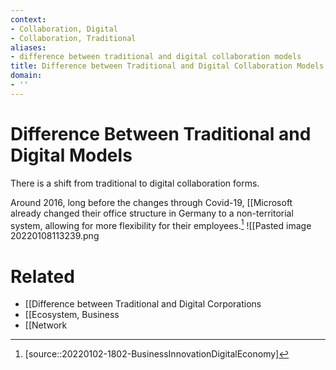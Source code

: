 ```yaml
---
context:
- Collaboration, Digital
- Collaboration, Traditional
aliases:
- difference between traditional and digital collaboration models
title: Difference between Traditional and Digital Collaboration Models
domain:
- ''
---
```


# Difference Between Traditional and Digital Models

There is a shift from traditional to digital collaboration forms.

Around 2016, long before the changes through Covid-19, [[Microsoft already changed their office structure in Germany to a non-territorial system, allowing for more flexibility for their employees.[^1]
![[Pasted image 20220108113239.png

# Related

- [[Difference between Traditional and Digital Corporations
- [[Ecosystem, Business
- [[Network

[^1]: [source::20220102-1802-BusinessInnovationDigitalEconomy]
